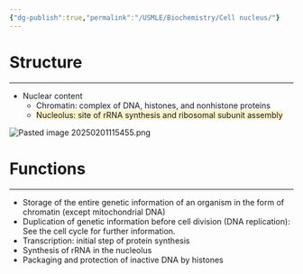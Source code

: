 ```yaml
---
{"dg-publish":true,"permalink":"/USMLE/Biochemistry/Cell nucleus/"}
---
```


# Structure
---
- Nuclear content
	- Chromatin: complex of DNA, histones, and nonhistone proteins
	- <span style="background:rgba(240, 200, 0, 0.2)">Nucleolus: site of rRNA synthesis and ribosomal subunit assembly</span>

![Pasted image 20250201115455.png](/img/user/appendix/Pasted%20image%2020250201115455.png)
# Functions
---
- Storage of the entire genetic information of an organism in the form of chromatin (except mitochondrial DNA)
- Duplication of genetic information before cell division (DNA replication): See the cell cycle for further information.
- Transcription: initial step of protein synthesis
- Synthesis of rRNA in the nucleolus
- Packaging and protection of inactive DNA by histones
